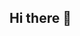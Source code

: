 ## Hi there 👋

<!--
🚀 Machine Learning Engineer | Computer Vision & Multimodal AI Specialist
Building intelligent systems that bridge visual and language understanding for real-world impact

🔍 Problems I’ve Solved:

🛒 E-Commerce AI
• Built a Video Injection System that increased product conversions by 35% by making videos shoppable
• Developed Visual Search with 28% better accuracy using metric learning and CLIP embeddings
• Created Fashion Recommendation Engine by fine-tuning LLaMA for personalized styling

🎥 Video Intelligence
• Designed Video Moderation System processing 2M+ clips/day with 98% precision
• Automated AI Thumbnail Generation that boosted CTR by 22% through attention prediction
• Implemented Transformer-based Video Classification for content categorization

-->
